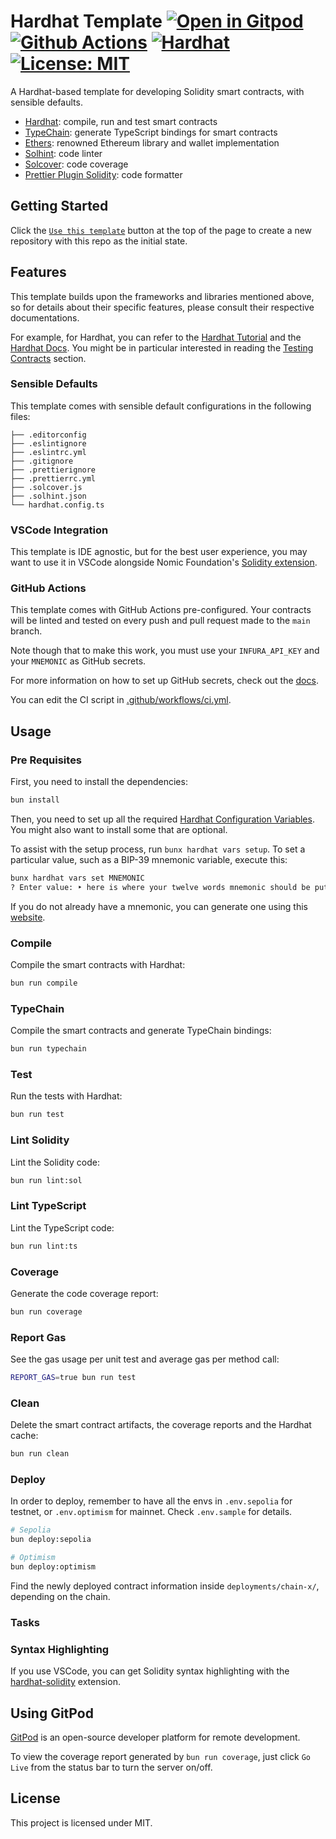 # Hardhat Template [![Open in Gitpod][gitpod-badge]][gitpod] [![Github Actions][gha-badge]][gha] [![Hardhat][hardhat-badge]][hardhat] [![License: MIT][license-badge]][license]

[gitpod]: https://gitpod.io/#https://github.com/paulrberg/hardhat-template
[gitpod-badge]:
  https://img.shields.io/badge/Gitpod-Open%20in%20Gitpod-FFB45B?logo=gitpod
[gha]: https://github.com/paulrberg/hardhat-template/actions
[gha-badge]:
  https://github.com/paulrberg/hardhat-template/actions/workflows/ci.yml/badge.svg
[hardhat]: https://hardhat.org/
[hardhat-badge]: https://img.shields.io/badge/Built%20with-Hardhat-FFDB1C.svg
[license]: https://opensource.org/licenses/MIT
[license-badge]: https://img.shields.io/badge/License-MIT-blue.svg

A Hardhat-based template for developing Solidity smart contracts, with sensible
defaults.

- [Hardhat](https://github.com/nomiclabs/hardhat): compile, run and test smart
  contracts
- [TypeChain](https://github.com/ethereum-ts/TypeChain): generate TypeScript
  bindings for smart contracts
- [Ethers](https://github.com/ethers-io/ethers.js/): renowned Ethereum library
  and wallet implementation
- [Solhint](https://github.com/protofire/solhint): code linter
- [Solcover](https://github.com/sc-forks/solidity-coverage): code coverage
- [Prettier Plugin Solidity](https://github.com/prettier-solidity/prettier-plugin-solidity):
  code formatter

## Getting Started

Click the
[`Use this template`](https://github.com/paulrberg/hardhat-template/generate)
button at the top of the page to create a new repository with this repo as the
initial state.

## Features

This template builds upon the frameworks and libraries mentioned above, so for
details about their specific features, please consult their respective
documentations.

For example, for Hardhat, you can refer to the
[Hardhat Tutorial](https://hardhat.org/tutorial) and the
[Hardhat Docs](https://hardhat.org/docs). You might be in particular interested
in reading the
[Testing Contracts](https://hardhat.org/tutorial/testing-contracts) section.

### Sensible Defaults

This template comes with sensible default configurations in the following files:

```text
├── .editorconfig
├── .eslintignore
├── .eslintrc.yml
├── .gitignore
├── .prettierignore
├── .prettierrc.yml
├── .solcover.js
├── .solhint.json
└── hardhat.config.ts
```

### VSCode Integration

This template is IDE agnostic, but for the best user experience, you may want to
use it in VSCode alongside Nomic Foundation's
[Solidity extension](https://marketplace.visualstudio.com/items?itemName=NomicFoundation.hardhat-solidity).

### GitHub Actions

This template comes with GitHub Actions pre-configured. Your contracts will be
linted and tested on every push and pull request made to the `main` branch.

Note though that to make this work, you must use your `INFURA_API_KEY` and your
`MNEMONIC` as GitHub secrets.

For more information on how to set up GitHub secrets, check out the
[docs](https://docs.github.com/en/actions/security-guides/using-secrets-in-github-actions).

You can edit the CI script in
[.github/workflows/ci.yml](./.github/workflows/ci.yml).

## Usage

### Pre Requisites

First, you need to install the dependencies:

```sh
bun install
```

Then, you need to set up all the required
[Hardhat Configuration Variables](https://hardhat.org/hardhat-runner/docs/guides/configuration-variables).
You might also want to install some that are optional.

To assist with the setup process, run `bunx hardhat vars setup`. To set a
particular value, such as a BIP-39 mnemonic variable, execute this:

```sh
bunx hardhat vars set MNEMONIC
? Enter value: ‣ here is where your twelve words mnemonic should be put my friend
```

If you do not already have a mnemonic, you can generate one using this
[website](https://iancoleman.io/bip39/).

### Compile

Compile the smart contracts with Hardhat:

```sh
bun run compile
```

### TypeChain

Compile the smart contracts and generate TypeChain bindings:

```sh
bun run typechain
```

### Test

Run the tests with Hardhat:

```sh
bun run test
```

### Lint Solidity

Lint the Solidity code:

```sh
bun run lint:sol
```

### Lint TypeScript

Lint the TypeScript code:

```sh
bun run lint:ts
```

### Coverage

Generate the code coverage report:

```sh
bun run coverage
```

### Report Gas

See the gas usage per unit test and average gas per method call:

```sh
REPORT_GAS=true bun run test
```

### Clean

Delete the smart contract artifacts, the coverage reports and the Hardhat cache:

```sh
bun run clean
```

### Deploy

In order to deploy, remember to have all the envs in `.env.sepolia` for testnet,
or `.env.optimism` for mainnet. Check `.env.sample` for details.

```sh
# Sepolia
bun deploy:sepolia

# Optimism
bun deploy:optimism
```

Find the newly deployed contract information inside `deployments/chain-x/`,
depending on the chain.

### Tasks

### Syntax Highlighting

If you use VSCode, you can get Solidity syntax highlighting with the
[hardhat-solidity](https://marketplace.visualstudio.com/items?itemName=NomicFoundation.hardhat-solidity)
extension.

## Using GitPod

[GitPod](https://www.gitpod.io/) is an open-source developer platform for remote
development.

To view the coverage report generated by `bun run coverage`, just click
`Go Live` from the status bar to turn the server on/off.

## License

This project is licensed under MIT.
